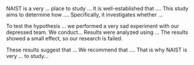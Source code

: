 NAIST is a very ... place to study ...
It is well-established that .... This study aims to determine how .... Specifically, it investigates whether ... 


To test the hypothesis ... we performed a very sad experiment with our depressed team. 
We conduct...
Results were analyzed using ... The results showed a small effect, so our research is failed.


These results suggest that ... We recommend that .... That is why NAIST is very ... to study...
